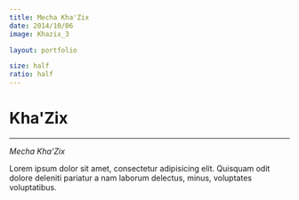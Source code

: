 ```yaml
---
title: Mecha Kha'Zix
date: 2014/10/06
image: Khazix_3

layout: portfolio

size: half
ratio: half
---
```


# Kha'Zix

---

*Mecha Kha'Zix*

Lorem ipsum dolor sit amet, consectetur adipisicing elit. Quisquam odit dolore deleniti pariatur a nam laborum delectus, minus, voluptates voluptatibus.